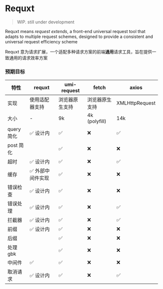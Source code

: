 # Requxt
> WIP. still under development

Requxt means *request extends*, a front-end universal request tool that adapts to multiple request schemes,  designed to provide a consistent and universal request efficiency scheme

Requxt 意为请求扩展，一个适配多种请求方案的前端**通用**请求工具，旨在提供一致通用的请求效率方案



### 预期目标

| 特性        |  requxt   | umi-request    | fetch          | axios          |
| ---------- | ------------ |-------------- | -------------- | -------------- |
| 实现       | 使用适配器支持  | 浏览器原生支持 | 浏览器原生支持 | XMLHttpRequest |
| 大小       | -             | 9k             | 4k (polyfill)  | 14k            |
| query 简化 | ✅ 设计内      | ✅              | ❌              | ✅              |
| post 简化  |               | ✅              | ❌              | ❌              |
| 超时       | ✅ 设计内      | ✅              | ❌              | ✅              |
| 缓存       | ✅ 外部中间件实现  | ✅              | ❌              | ❌              |
| 错误检查    | ✅ 设计内     | ✅              | ❌              | ❌              |
| 错误处理    | ✅ 设计内      | ✅              | ❌              | ✅              |
| 拦截器      | ✅ 设计内     | ✅              | ❌              | ✅              |
| 前缀        | ✅ 设计内     | ✅              | ❌              | ❌              |
| 后缀        |              | ✅              | ❌              | ❌              |
| 处理 gbk    |              | ✅              | ❌              | ❌              |
| 中间件      | ✅            | ✅              | ❌              | ❌              |
| 取消请求    | ✅ 设计内     |✅              | ❌              | ✅              |
